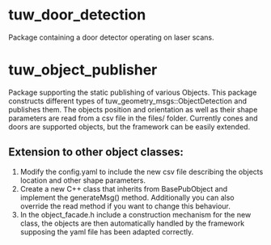 # tuw_door_detection

Package containing a door detector operating on laser scans.

# tuw_object_publisher

Package supporting the static publishing of various Objects.
This package constructs different types of tuw_geometry_msgs::ObjectDetection and publishes them.
The objects position and orientation as well as their shape parameters are read from a csv file in the files/ folder. Currently cones and doors are supported objects, but the framework can be easily extended.

## Extension to other object classes:
1. Modify the config.yaml to include the new csv file describing the objects location and other shape parameters.
2. Create a new C++ class that inherits from BasePubObject and implement the generateMsg() method. Additionally you can also override the read method if you want to change this behaviour.
3. In the object_facade.h include a construction mechanism for the new class, the objects are then automatically handled by the framework supposing the yaml file has been adapted correctly.
